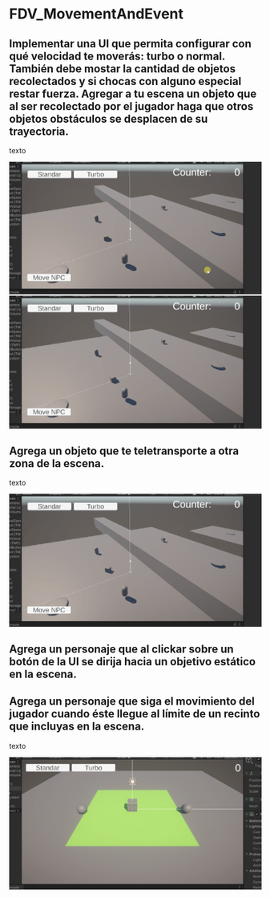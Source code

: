 # FDV_MovementAndEvent

## Implementar una UI que permita configurar con qué velocidad te moverás: turbo o normal. También debe mostar la cantidad de objetos recolectados y si chocas con alguno especial restar fuerza. Agregar a tu escena un objeto que al ser recolectado por el jugador haga que otros objetos obstáculos se desplacen de su trayectoria.
texto

![GifResultante](gifs/P2.gif)
![GifResultante](gifs/P1.gif)
## Agrega un objeto que te teletransporte a otra zona de la escena.
texto

![GifResultante](gifs/P3.gif)
## Agrega un personaje que al clickar sobre un botón de la UI se dirija hacia un objetivo estático en la escena.

## Agrega un personaje que siga el movimiento del jugador cuando éste llegue al límite de un recinto que incluyas en la escena.
texto

![GifResultante](gifs/P5.gif)
